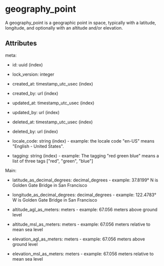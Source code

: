 # geography_point


A geography_point is a geographic point in space, typically with a latitude, longitude, and optionally with an altitude and/or elevation.


## Attributes

meta:

  * id: uuid (index)

  * lock_version: integer

  * created_at: timestamp_utc_usec (index)

  * created_by: url (index)

  * updated_at: timestamp_utc_usec (index)

  * updated_by: url (index)

  * deleted_at: timestamp_utc_usec (index)

  * deleted_by: url (index)

  * locale_code: string (index) - example: the locale code "en-US" means "English - United States".

  * tagging: string (index) - example: The tagging "red green blue" means a list of three tags ["red", "green", "blue"]

Main:

  * latitude_as_decimal_degrees: decimal_degrees - example: 37.8199° N is Golden Gate Bridge in San Francisco

  * longitude_as_decimal_degrees: decimal_degrees - example: 122.4783° W is Golden Gate Bridge in San Francisco

  * altitude_agl_as_meters: meters - example: 67.056 meters above ground level

  * altitude_msl_as_meters: meters - example: 67.056 meters relative to mean sea level

  * elevation_agl_as_meters: meters - example: 67.056 meters above ground level

  * elevation_msl_as_meters: meters - example: 67.056 meters relative to mean sea level


